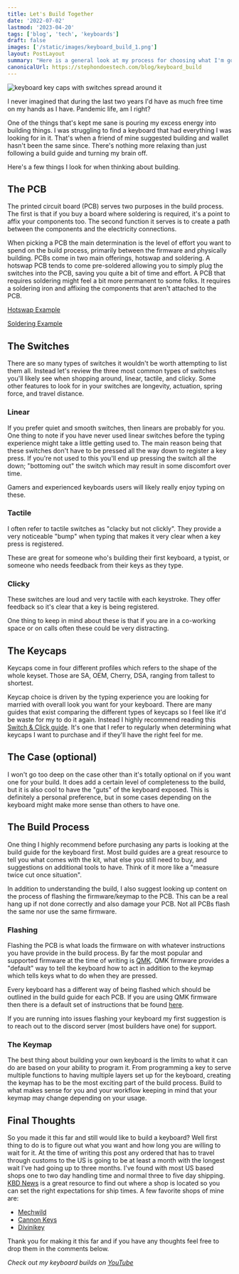 ```yaml
---
title: Let's Build Together
date: '2022-07-02'
lastmod: '2023-04-20'
tags: ['blog', 'tech', 'keyboards']
draft: false
images: ['/static/images/keyboard_build_1.png']
layout: PostLayout
summary: "Here is a general look at my process for choosing what I'm going to use to build my keyboards."
canonicalUrl: https://stephondoestech.com/blog/keyboard_build
---
```


![keyboard key caps with switches spread around it](/static/images/keyboard_build_1.png)

I never imagined that during the last two years I'd have as much free time on my hands as I have. Pandemic life, am I right?

One of the things that's kept me sane is pouring my excess energy into building things. I was struggling to find a keyboard that had everything I was looking for in it. That's when a friend of mine suggested building and wallet hasn't been the same since. There's nothing more relaxing than just following a build guide and turning my brain off.

Here's a few things I look for when thinking about building.

## The PCB

The printed circuit board (PCB) serves two purposes in the build process. The first is that if you buy a board where soldering is required, it's a point to affix your components too. The second function it serves is to create a path between the components and the electricity connections.

When picking a PCB the main determination is the level of effort you want to spend on the build process, primarily between the firmware and physically building. PCBs come in two main offerings, hotswap and soldering. A hotswap PCB tends to come pre-soldered allowing you to simply plug the switches into the PCB, saving you quite a bit of time and effort. A PCB that requires soldering might feel a bit more permanent to some folks. It requires a soldering iron and affixing the components that aren't attached to the PCB.

[Hotswap Example](https://keyhive.xyz/shop/ut472-kit)

[Soldering Example](https://mechwild.com/product/mercutio/)

## The Switches

There are so many types of switches it wouldn't be worth attempting to list them all. Instead let's review the three most common types of switches you'll likely see when shopping around, linear, tactile, and clicky. Some other features to look for in your switches are longevity, actuation, spring force, and travel distance.

### Linear

If you prefer quiet and smooth switches, then linears are probably for you. One thing to note if you have never used linear switches before the typing experience might take a little getting used to. The main reason being that these switches don't have to be pressed all the way down to register a key press. If you're not used to this you'll end up pressing the switch all the down; "bottoming out" the switch which may result in some discomfort over time.

Gamers and experienced keyboards users will likely really enjoy typing on these.

### Tactile

I often refer to tactile switches as "clacky but not clickly". They provide a very noticeable "bump" when typing that makes it very clear when a key press is registered.

These are great for someone who's building their first keyboard, a typist, or someone who needs feedback from their keys as they type.

### Clicky

These switches are loud and very tactile with each keystroke. They offer feedback so it's clear that a key is being registered.

One thing to keep in mind about these is that if you are in a co-working space or on calls often these could be very distracting.

## The Keycaps

Keycaps come in four different profiles which refers to the shape of the whole keyset. Those are SA, OEM, Cherry, DSA, ranging from tallest to shortest.

Keycap choice is driven by the typing experience you are looking for married with overall look you want for your keyboard. There are many guides that exist comparing the different types of keycaps so I feel like it'd be waste for my to do it again. Instead I highly recommend reading this [Switch & Click guide](https://switchandclick.com/ultimate-guide-to-picking-a-keycap-set-for-your-mechanical-keyboard/). It's one that I refer to regularly when determining what keycaps I want to purchase and if they'll have the right feel for me.

## The Case (optional)

I won't go too deep on the case other than it's totally optional on if you want one for your build. It does add a certain level of completeness to the build, but it is also cool to have the "guts" of the keyboard exposed. This is definitely a personal preference, but in some cases depending on the keyboard might make more sense than others to have one.

## The Build Process

One thing I highly recommend before purchasing any parts is looking at the build guide for the keyboard first. Most build guides are a great resource to tell you what comes with the kit, what else you still need to buy, and suggestions on additional tools to have. Think of it more like a "measure twice cut once situation".

In addition to understanding the build, I also suggest looking up content on the process of flashing the firmware/keymap to the PCB. This can be a real hang up if not done correctly and also damage your PCB. Not all PCBs flash the same nor use the same firmware.

### Flashing

Flashing the PCB is what loads the firmware on with whatever instructions you have provide in the build process. By far the most popular and supported firmware at the time of writing is [QMK](https://docs.qmk.fm/#/). QMK firmware provides a "default" way to tell the keyboard how to act in addition to the keymap which tells keys what to do when they are pressed.

Every keyboard has a different way of being flashed which should be outlined in the build guide for each PCB. If you are using QMK firmware then there is a default set of instructions that be found [here](https://docs.qmk.fm/#/newbs_flashing).

If you are running into issues flashing your keyboard my first suggestion is to reach out to the discord server (most builders have one) for support.

### The Keymap

The best thing about building your own keyboard is the limits to what it can do are based on your ability to program it. From programming a key to serve multiple functions to having multiple layers set up for the keyboard, creating the keymap has to be the most exciting part of the build process. Build to what makes sense for you and your workflow keeping in mind that your keymap may change depending on your usage.

## Final Thoughts

So you made it this far and still would like to build a keyboard? Well first thing to do is to figure out what you want and how long you are willing to wait for it. At the time of writing this post any ordered that has to travel through customs to the US is going to be at least a month with the longest wait I've had going up to three months. I've found with most US based shops one to two day handling time and normal three to five day shipping. [KBD News](https://kbd.news/vendors/USA) is a great resource to find out where a shop is located so you can set the right expectations for ship times. A few favorite shops of mine are:

- [Mechwild](https://mechwild.com/)
- [Cannon Keys](https://cannonkeys.com/)
- [Divinikey](https://divinikey.com/)

Thank you for making it this far and if you have any thoughts feel free to drop them in the comments below.

_Check out my keyboard builds on [YouTube](https://youtube.com/playlist?list=PLHCzue15_obNnwQ7_lu0ZoI3digv-7IXE)_
